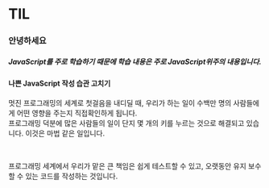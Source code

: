 # TIL

<h3>안녕하세요</h3>
<h5>JavaScript를 주로 학습하기 때문에 학습 내용은 주로 JavaScript위주의 내용입니다.</h5>
<h4>나쁜 JavaScript 작성 습관 고치기</h4>
<p> 
  멋진 프로그래밍의 세계로 첫걸음을 내디딜 때, 우리가 하는 일이 수백만 명의 사람들에게 어떤 영향을 주는지 직접확인하게 됩니다.<br> 
  프로그래밍 덕분에 많은 사람들의 일이 단지 몇 개의 키를 누르는 것으로 해결되고 있습니다. 이것은 마법 같은 일입니다.<br>
</p><br>
<p>
  프로그래밍 세계에서 우리가 맡은 큰 책임은 쉽게 테스트할 수 있고, 오랫동안 유지 보수할 수 있는 코드를 작성하는 것입니다.<br>
  
</p>
